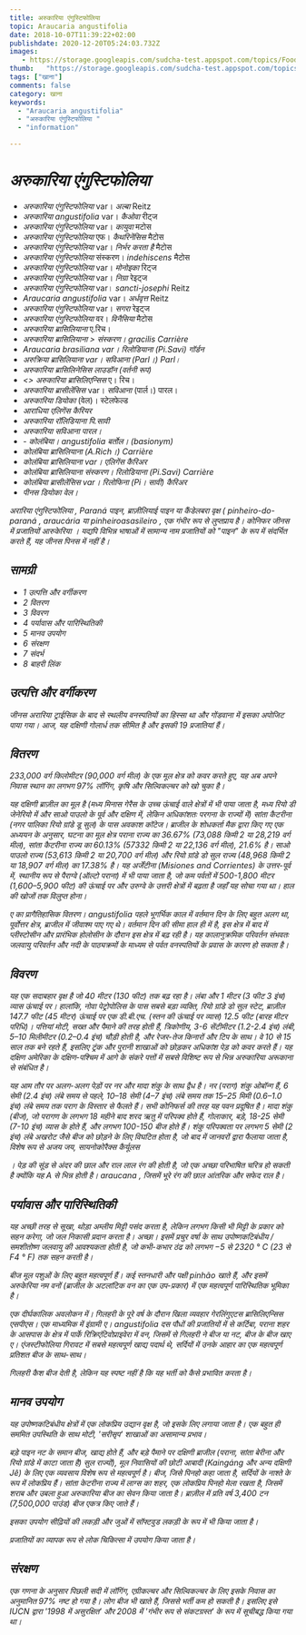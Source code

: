 ```yaml
---
title: अरुकारिया एंगुस्टिफोलिया 
topic: Araucaria angustifolia
date: 2018-10-07T11:39:22+02:00
publishdate: 2020-12-20T05:24:03.732Z
images: 
   - https://storage.googleapis.com/sudcha-test.appspot.com/topics/Food/araucaria_angustifolia/1.jpeg
thumb:   "https://storage.googleapis.com/sudcha-test.appspot.com/topics/Food/araucaria_angustifolia/thumb.jpeg"
tags: ["खाना"]
comments: false
category: खाना
keywords: 
  - "Araucaria angustifolia"
  - "अरुकारिया एंगुस्टिफोलिया "
  - "information"

---
```

<h1> <i> अरुकारिया एंगुस्टिफोलिया </i> </h1> <p> </p> <ul> <li> <i> अरुकारिया एंगुस्टिफोलिया </i> var। <i> अल्बा </i> Reitz </li> <li> <i> अरुकारिया angustifolia </i> var। <i> कैओवा </i> रीट्ज </li> <li> <i> अरुकारिया एंगुस्टिफोलिया </i> var। <i> कायुवा </i> मटोस </li> <li> <i> अरुकारिया एंगुस्टिफोलिया </i> एफ। <i> कैथरिनेंसिस </i> मैटोस </li> <li> <i> अरुकारिया एंगुस्टिफोलिया </i> var। <i> निर्भर करता है </i> मैटोस </li> <li> <i> अरुकारिया एंगुस्टिफोलिया </i> संस्करण। <i> indehiscens </i> मैटोस </li> <li> <i> अरुकारिया एंगुस्टिफोलिया </i> var। <i> मोनोइका </i> रिट्ज </li> <li> <i> अरुकारिया एंगुस्टिफोलिया </i> var। <i> निग्रा </i> रेइट्ज </li> <li> <i> अरुकारिया एंगुस्टिफोलिया </i> var। <i> sancti-josephi </i> Reitz </li> <li> <i> Araucaria angustifolia </i> var। <i> अर्धवृत्त </i> Reitz </li> <li> <i> अरुकारिया एंगुस्टिफोलिया </i> var। <i> सगरा </i> रेइट्ज </li> <li> <i> अरुकारिया एंगुस्टिफोलिया </i> वर। <i> विनैसिया </i> मैटोस </li> <li> <i> अरुकारिया ब्रासिलियाना </i> ए.रिच। </li> <li> <i> अरुकारिया ब्रासिलियाना </>> संस्करण। <i> gracilis </i> Carrière </li> <li> <i> Araucaria brasiliana </i> var। <i> रिलोडियाना </i> (Pi.Savi) गॉर्डन </li> <li> <i> अरुक्रिया ब्रासिलियाना </i> var। <i> सविआना </i> (Parl।) Parl। </li> <li> <i> अरुकारिया ब्रासिलिनेसिस </i> लाउडॉन (वर्तनी रूप) </li> <li> <> अरुकारिया ब्रासिलिएन्सिस </i > ए। रिच। </li> <li> <i> अरुकारिया ब्रासीलेंसिस </i> var। <i> सविआना </i> (पार्ल।) पारल। </li> <li> <i> अरुकारिया डियोका </i> (वेल)। स्टेलफेल्ड </li> <li> <i> आराधिया एलिगेंस </i। > कैरियर </li> <li> <i> अरुकारिया रॉलिडियाना </i> पि.सावी </li> <li> <i> अरुकारिया सविआना </i> पारल। </li> <li> <i> - कोलंबिया। angustifolia </i> बर्तोल। (basionym) </li> <li> <i> कोलंबिया ब्रासिलियाना </i> (A.Rich।) Carrière </li> <li> <i> कोलंबिया ब्रासिलियाना </i> var। <i> एलिगेंस </i> कैरिअर </li> <li> <i> कोलंबिया ब्रासिलियाना </i> संस्करण। <i> रिलोडियाना </i> (Pi.Savi) Carrière </li> <li> <i> कोलंबिया ब्रासीलेंसिस </i> var। <i> रिलोफिना </i> (Pi। सावी) कैरिअर </li> <li> <i> पीनस डियोका </i> वेल। </li> </ul> <p> <i> अरारिया एंगुस्टिफोलिया </i। i>, Paraná पाइन, ब्राज़ीलियाई पाइन या कैंडेलबरा वृक्ष (<i> pinheiro-do-paraná </i>, <i> araucária </i> या <i> pinheiroasasileiro </i>, एक गंभीर रूप से लुप्तप्राय है। कोनिफर जीनस में प्रजातियों <i> आरुकेरिया </i>। यद्यपि विभिन्न भाषाओं में सामान्य नाम प्रजातियों को "पाइन" के रूप में संदर्भित करते हैं, यह जीनस <i> पिनस </i> में नहीं है। </p> <h2> सामग्री </h2> <ul> <li > 1 उत्पत्ति और वर्गीकरण </li> <li> 2 वितरण </li> <li> 3 विवरण </li> <li> 4 पर्यावास और पारिस्थितिकी </li> <li> 5 मानव उपयोग </li> <li > 6 संरक्षण </li> <li> 7 संदर्भ </li> <li> 8 बाहरी लिंक </li> </ul> <h2> उत्पत्ति और वर्गीकरण </h2> <p> जीनस <i> अरारिया </i> ट्राईसिक के बाद से स्थलीय वनस्पतियों का हिस्सा था और गोंडवाना में इसका अपोजिट पाया गया। आज, यह दक्षिणी गोलार्ध तक सीमित है और इसकी 19 प्रजातियां हैं। </p> <h2> वितरण </h2> <p> 233,000 वर्ग किलोमीटर (90,000 वर्ग मील) के एक मूल क्षेत्र को कवर करते हुए, यह अब अपने निवास स्थान का लगभग 97% लॉगिंग, कृषि और सिल्विकल्चर को खो चुका है। </p> <p> यह दक्षिणी ब्राज़ील का मूल है (मध्य मिनास गेरैस के उच्च ऊंचाई वाले क्षेत्रों में भी पाया जाता है, मध्य रियो डी जेनेरियो में और साओ पाउलो के पूर्व और दक्षिण में, लेकिन अधिकांशतः परगना के राज्यों में) सांता कैटरीना (नगर पालिका रियो ग्रांडे डू सुल) के पास अवकाश कॉटेज। ब्राजील के शोधकर्ता मैक द्वारा किए गए एक अध्ययन के अनुसार, घटना का मूल क्षेत्र पराना राज्य का 36.67% (73,088 किमी 2 या 28,219 वर्ग मील), सांता कैटरीना राज्य का 60.13% (57332 किमी 2 या 22,136 वर्ग मील), 21.6% है। साओ पाउलो राज्य (53,613 किमी 2 या 20,700 वर्ग मील) और रियो ग्रांडे डो सुल राज्य (48,968 किमी 2 या 18,907 वर्ग मील) का 17.38% है। यह अर्जेंटीना (Misiones and Corrientes) के उत्तर-पूर्व में, स्थानीय रूप से पैराग्वे (ऑल्टो पराना) में भी पाया जाता है, जो कम पर्वतों में 500-1,800 मीटर (1,600–5,900 फीट) की ऊंचाई पर और उरुग्वे के उत्तरी क्षेत्रों में बढ़ता है जहाँ यह सोचा गया था। हाल की खोजों तक विलुप्त होना। </p> <p> <i> ए का प्रागैतिहासिक वितरण। angustifolia </i> पहले भूगर्भिक काल में वर्तमान दिन के लिए बहुत अलग था, पूर्वोत्तर क्षेत्र, ब्राजील में जीवाश्म पाए गए थे। वर्तमान दिन की सीमा हाल ही में है, इस क्षेत्र में बाद में प्लीस्टोसीन और प्रारंभिक होलोसीन के दौरान इस क्षेत्र में बढ़ रही है। यह कालानुक्रमिक परिवर्तन संभवतः जलवायु परिवर्तन और नदी के पाठ्यक्रमों के माध्यम से पर्वत वनस्पतियों के प्रवास के कारण हो सकता है। </p> <h2> विवरण </h2> <p> यह एक सदाबहार वृक्ष है जो 40 मीटर (130 फीट) तक बढ़ रहा है। लंबा और 1 मीटर (3 फीट 3 इंच) व्यास ऊंचाई पर। हालांकि, नोवा पेट्रोपोलिस के पास सबसे बड़ा व्यक्ति, रियो ग्रांडे डो सुल स्टेट, ब्राज़ील 147.7 फीट (45 मीटर) ऊंचाई पर एक डी.बी.एच. (स्तन की ऊंचाई पर व्यास) 12.5 फीट (बारह मीटर परिधि)। पत्तियां मोटी, सख्त और पैमाने की तरह होती हैं, त्रिकोणीय, 3-6 सेंटीमीटर (1.2-2.4 इंच) लंबी, 5–10 मिलीमीटर (0.2–0.4 इंच) चौड़ी होती है, और रेजर-तेज किनारों और टिप के साथ। वे 10 से 15 साल तक बने रहते हैं, इसलिए ट्रंक और पुरानी शाखाओं को छोड़कर अधिकांश पेड़ को कवर करते हैं। यह दक्षिण अमेरिका के दक्षिण-पश्चिम में आगे के संकरे पत्तों में सबसे विशिष्ट रूप से भिन्न <i> अरुकारिया अरूकाना </i> से संबंधित है। </p> <p> यह आम तौर पर अलग-अलग पेड़ों पर नर और मादा शंकु के साथ द्वैध है। नर (पराग) शंकु ओबॉन्ग हैं, 6 सेमी (2.4 इंच) लंबे समय से पहले, 10–18 सेमी (4–7 इंच) लंबे समय तक 15–25 मिमी (0.6–1.0 इंच) लंबे समय तक पराग के विस्तार से फैलते हैं। सभी कोनिफर्स की तरह यह पवन प्रदूषित है। मादा शंकु (बीज), जो परागण के लगभग 18 महीने बाद शरद ऋतु में परिपक्व होते हैं, गोलाकार, बड़े, 18-25 सेमी (7-10 इंच) व्यास के होते हैं, और लगभग 100-150 बीज होते हैं। शंकु परिपक्वता पर लगभग 5 सेमी (2 इंच) लंबे अखरोट जैसे बीज को छोड़ने के लिए विघटित होता है, जो बाद में जानवरों द्वारा फैलाया जाता है, विशेष रूप से अजय जय, <i> सायनोकोरैक्स कैर्यूलस </i> </p> <p>। पेड़ की सूंड से अंदर की छाल और राल लाल रंग की होती है, जो एक अच्छा परिभाषित चरित्र हो सकती है क्योंकि यह <i> A से भिन्न होती है। araucana </i>, जिसमें भूरे रंग की छाल आंतरिक और सफेद राल है। </p> <h2> पर्यावास और पारिस्थितिकी </h2> <p> यह अच्छी तरह से सूखा, थोड़ा अम्लीय मिट्टी पसंद करता है, लेकिन लगभग किसी भी मिट्टी के प्रकार को सहन करेगा, जो जल निकासी प्रदान करता है। अच्छा। इसमें प्रचुर वर्षा के साथ उपोष्णकटिबंधीय / समशीतोष्ण जलवायु की आवश्यकता होती है, जो कभी-कभार ठंढ को लगभग −5 से 2320 ° C (23 से F4 ° F) तक सहन करती है। </p> <p> बीज मूल पशुओं के लिए बहुत महत्वपूर्ण हैं। कई स्तनधारी और पक्षी <i> pinhão </i> खाते हैं, और इसमें अरुकेरिया नम वनों (ब्राजील के अटलांटिक वन का एक उप-प्रकार) में एक महत्वपूर्ण पारिस्थितिक भूमिका है। </p> <p> एक दीर्घकालिक अवलोकन में। गिलहरी के पूरे वर्ष के दौरान खिला व्यवहार <i> गेरलिंगुएटस ब्रासिलिएन्सिस </i> एसपीएस। एक माध्यमिक में <i> इंग्रामी </i> ए। angustifolia </i> दस पौधों की प्रजातियों में से कर्टिबा, पराना शहर के आसपास के क्षेत्र में पार्के रिक्रिएंटिवोप्राइवेरा में वन, जिसमें से गिलहरी ने बीज या नट, बीज के बीज खाए <i> ए। एंजस्टीफोलिया </i> गिरावट में सबसे महत्वपूर्ण खाद्य पदार्थ थे, सर्दियों में उनके आहार का एक महत्वपूर्ण प्रतिशत बीज के साथ-साथ। </p> <p> गिलहरी कैश बीज देती है, लेकिन यह स्पष्ट नहीं है कि यह भर्ती को कैसे प्रभावित करता है। </p> <h2> मानव उपयोग </h2> <p> यह उपोष्णकटिबंधीय क्षेत्रों में एक लोकप्रिय उद्यान वृक्ष है, जो इसके लिए लगाया जाता है। एक बहुत ही सममित उपस्थिति के साथ मोटी, 'सरीसृप' शाखाओं का असामान्य प्रभाव। </p> <p> बड़े पाइन नट के समान बीज, खाद्य होते हैं, और बड़े पैमाने पर दक्षिणी ब्राजील (पराना, सांता बेरीना और रियो ग्रांडे में काटा जाता है) सुल राज्यों), मूल निवासियों की छोटी आबादी (Kaingáng और अन्य दक्षिणी Jê) के लिए एक व्यवसाय विशेष रूप से महत्वपूर्ण है। बीज, जिसे <i> पिनहो </i> कहा जाता है, सर्दियों के नाश्ते के रूप में लोकप्रिय हैं। सांता केटरीना राज्य में लाग्स का शहर, एक लोकप्रिय <i> पिनहो </i> मेला रखता है, जिसमें शराब और उबला हुआ <i> अरुकारिया </i> बीज का सेवन किया जाता है। ब्राज़ील में प्रति वर्ष 3,400 टन (7,500,000 पाउंड) बीज एकत्र किए जाते हैं। </p> <p> इसका उपयोग सीढ़ियों की लकड़ी और जुओं में सॉफ्टवुड लकड़ी के रूप में भी किया जाता है। </p> <p> प्रजातियों का व्यापक रूप से लोक चिकित्सा में उपयोग किया जाता है। </p> <h2> संरक्षण </h2> <p> एक गणना के अनुसार पिछली सदी में लॉगिंग, एग्रीकल्चर और सिल्विकल्चर के लिए इसके निवास का अनुमानित 97% नष्ट हो गया है। लोग बीज भी खाते हैं, जिससे भर्ती कम हो सकती है। इसलिए इसे IUCN द्वारा '1998 में असुरक्षित' और 2008 में 'गंभीर रूप से संकटग्रस्त' के रूप में सूचीबद्ध किया गया था। </p> 